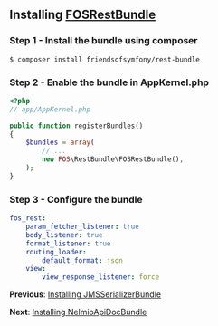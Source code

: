 ## Installing [FOSRestBundle](https://github.com/FriendsOfSymfony/FOSRestBundle)
### Step 1 - Install the bundle using composer

```
$ composer install friendsofsymfony/rest-bundle

```

### Step 2 - Enable the bundle in AppKernel.php

```php
<?php
// app/AppKernel.php

public function registerBundles()
{
    $bundles = array(
        // ...
        new FOS\RestBundle\FOSRestBundle(),
    );
}
```
### Step 3 - Configure the bundle
```yaml
fos_rest:
    param_fetcher_listener: true
    body_listener: true
    format_listener: true
    routing_loader:
        default_format: json
    view:
        view_response_listener: force
```

**Previous**: [Installing JMSSerializerBundle](1_installing_jms_serializer.md)

**Next**: [Installing NelmioApiDocBundle](3_installing_nelmio_apidoc.md)
